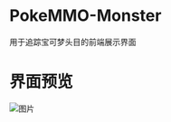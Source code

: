 # PokeMMO-Monster
用于追踪宝可梦头目的前端展示界面

# 界面预览
![图片](https://github.com/user-attachments/assets/bad585c3-c7c0-4069-918f-619844a728be)
